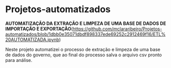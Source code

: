 # Projetos-automatizados

**AUTOMATIZAÇÃO DA EXTRAÇÃO E LIMPEZA DE UMA BASE DE DADOS DE IMPORTAÇÃO E EXPORTAÇÃO**(https://github.com/mclararibeiro/Projetos-automatizados/blob/1dbb0e35071dbdf898337ede69252c2912469f16/ETL%20AUTOMATIZADA.ipynb)

Neste projeto automatizei o processo de extração e limpeza de uma base de dados do governo, que ao final do processo salva o arquivo csv pronto para análise.
